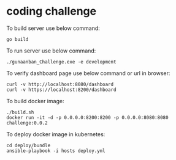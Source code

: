 # coding challenge

To build server use below command:
```
go build
```

To run server use below command:
```
./gunaanban_Challenge.exe -e development
```

To verify dashboard page use below command or url in browser:
```
curl -v http://localhost:8080/dashboard
curl -v https://localhost:8200/dashboard
```

To build docker image:
```
./build.sh
docker run -it -d -p 0.0.0.0:8200:8200 -p 0.0.0.0:8080:8080 challenge:0.0.2
```

To deploy docker image in kubernetes:
```
cd deploy/bundle
ansible-playbook -i hosts deploy.yml
```
